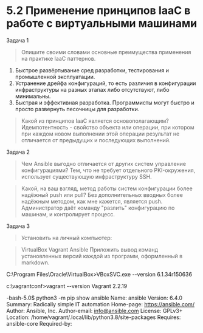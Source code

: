 # 5.2 Применение принципов IaaC в работе с виртуальными машинами
 
Задача 1
> Опишите своими словами основные преимущества применения на практике IaaC паттернов.
1. Быстрое развёртывание сред разработки, тестирования и промышленной эксплуатации. 
2. Устранение дрейфа конфигураций, то есть различия в конфигурации инфраструктуры на разных этапах либо отсутствуют, либо минимальны. 
3. Быстрая и эффективная разработка. Программисты могут быстро и просто развернуть песочницы для разработки.

> Какой из принципов IaaC является основополагающим?
Идемпотентность - свойство объекта или операции, при котором при каждом новом выполнении этой операции результат не отличается от предыдущих и последующих выполнений. 

Задача 2
> Чем Ansible выгодно отличается от других систем управление конфигурациями?
Тем, что не требует отдельного PKI-окружения, использует существующую инфраструктуру SSH.

> Какой, на ваш взгляд, метод работы систем конфигурации более надёжный push или pull?
Без дополнительных вводных более надёжным методом, как мне кажется, является push. Администратор даёт команду "разлить" конфигурацию по машинам, и контролирует процесс. 

Задача 3
> Установить на личный компьютер:

> VirtualBox
> Vagrant
> Ansible
> Приложить вывод команд установленных версий каждой из программ, оформленный в markdown.

C:\Program Files\Oracle\VirtualBox>VBoxSVC.exe --version
6.1.34r150636

c:\vagrantconf>vagrant --version
Vagrant 2.2.19

-bash-5.0$ python3 -m pip show ansible
Name: ansible
Version: 6.4.0
Summary: Radically simple IT automation
Home-page: https://ansible.com/
Author: Ansible, Inc.
Author-email: info@ansible.com
License: GPLv3+
Location: /home/vagrant/.local/lib/python3.8/site-packages
Requires: ansible-core
Required-by:
